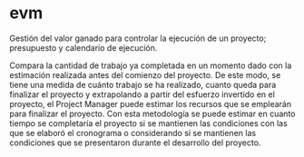 # evm
Gestión del valor ganado para controlar la ejecución de un proyecto; presupuesto y calendario de ejecución.

Compara la cantidad de trabajo ya completada en un momento dado con la estimación realizada antes del comienzo del proyecto. De este modo, se tiene una medida de cuánto trabajo se ha realizado, cuanto queda para finalizar el proyecto y extrapolando a partir del esfuerzo invertido en el proyecto, el Project Manager puede estimar los recursos que se emplearán para finalizar el proyecto. Con esta metodología se puede estimar en cuanto tiempo se completaría el proyecto si se mantienen las condiciones con las que se elaboró el cronograma o considerando si se mantienen las condiciones que se presentaron durante el desarrollo del proyecto. 
